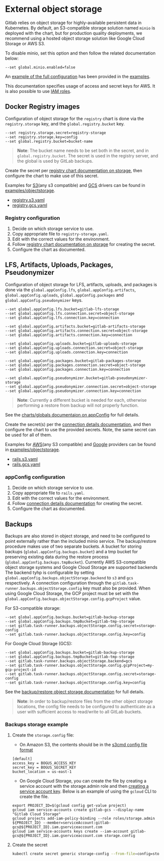 # External object storage

Gitlab relies on object storage for highly-available persistent data in Kubernetes.
By default, an S3-compatible storage solution named `minio` is deployed with the
chart, but for production quality deployments, we recommend using a hosted
object storage solution like Google Cloud Storage or AWS S3.

To disable minio, set this option and then follow the related documentation below:

```
--set global.minio.enabled=false
```

An [example of the full configuration](https://gitlab.com/charts/gitlab/blob/master/examples/values-external-objectstorage.yaml)
has been provided in the [examples](https://gitlab.com/charts/gitlab/tree/master/examples).

This documentation specifies usage of access and secret keys for AWS. It is also possible to use [IAM roles](./aws-iam-roles.md).

## Docker Registry images

Configuration of object storage for the `registry` chart is done via the `registry.storage` key, and the `global.registry.bucket` key.

```
--set registry.storage.secret=registry-storage
--set registry.storage.key=config
--set global.registry.bucket=bucket-name
```

> **Note**: The bucket name needs to be set both in the secret, and in `global.registry.bucket`. The secret is used in the registry server, and
the global is used by GitLab backups.

Create the secret per [registry chart documentation on storage](../../charts/registry/index.md#storage), then configure the chart to make use of this secret.

Examples for [S3][storage-s3](any s3 compatible) and [GCS][storage-gcs] drivers can be found in
[examples/objectstorage](https://gitlab.com/charts/gitlab/tree/master/examples/objectstorage).
- [registry.s3.yaml](https://gitlab.com/charts/gitlab/tree/master/examples/objectstorage/registry.s3.yaml)
- [registry.gcs.yaml](https://gitlab.com/charts/gitlab/tree/master/examples/objectstorage/registry.gcs.yaml)

[storage-s3]: https://docs.docker.com/registry/storage-drivers/s3
[storage-gcs]: https://docs.docker.com/registry/storage-drivers/gcs

### Registry configuration

1. Decide on which storage service to use.
1. Copy appropriate file to `registry-storage.yaml`.
1. Edit with the correct values for the environment.
1. Follow [registry chart documentation on storage](../../charts/registry/index.md#storage) for creating the secret.
1. Configure the chart as documented.

## LFS, Artifacts, Uploads, Packages, Pseudonymizer

Configuration of object storage for LFS, artifacts, uploads, and packages is done
via the `global.appConfig.lfs`, `global.appConfig.artifacts`, `global.appConfig.uploads`,
`global.appConfig.packages` and `global.appConfig.pseudonymizer` keys.

```
--set global.appConfig.lfs.bucket=gitlab-lfs-storage
--set global.appConfig.lfs.connection.secret=object-storage
--set global.appConfig.lfs.connection.key=connection

--set global.appConfig.artifacts.bucket=gitlab-artifacts-storage
--set global.appConfig.artifacts.connection.secret=object-storage
--set global.appConfig.artifacts.connection.key=connection

--set global.appConfig.uploads.bucket=gitlab-uploads-storage
--set global.appConfig.uploads.connection.secret=object-storage
--set global.appConfig.uploads.connection.key=connection

--set global.appConfig.packages.bucket=gitlab-packages-storage
--set global.appConfig.packages.connection.secret=object-storage
--set global.appConfig.packages.connection.key=connection

--set global.appConfig.pseudonymizer.bucket=gitlab-pseudonymizer-storage
--set global.appConfig.pseudonymizer.connection.secret=object-storage
--set global.appConfig.pseudonymizer.connection.key=connection
```

> **Note**: Currently a different bucket is needed for each, otherwise performing a restore from backup will not properly function.

See the [charts/globals documentaion on appConfig](../../charts/globals.md#configure-appconfig-settings) for full details.

Create the secret(s) per the [connection details documentation](../../charts/globals.md#connection), and then configure the chart to use the provided secrets. Note, the same secret can be used for all of them.

Examples for [AWS][fog-aws](any S3 compatible) and [Google][fog-gcs] providers can be found in
[examples/objectstorage](https://gitlab.com/charts/gitlab/tree/master/examples/objectstorage).
- [rails.s3.yaml](https://gitlab.com/charts/gitlab/tree/master/examples/objectstorage/rails.s3.yaml)
- [rails.gcs.yaml](https://gitlab.com/charts/gitlab/tree/master/examples/objectstorage/rails.gcs.yaml)

[fog-aws]: https://fog.io/storage/#using-amazon-s3-and-fog
[fog-gcs]: https://fog.io/storage/#google-cloud-storage

### appConfig configuration

1. Decide on which storage service to use.
1. Copy appropriate file to `rails.yaml`.
1. Edit with the correct values for the environment.
1. Follow [connection details documentation](../../charts/globals.md#connection) for creating the secret.
1. Configure the chart as documented.

## Backups

Backups are also stored in object storage, and need to be configured to point
externally rather than the included minio service. The backup/restore procedure makes
use of two separate buckets. A bucket for storing backups (`global.appConfig.backups.bucket`)
and a tmp bucket for preserving existing data during the restore process (`global.appConfig.backups.tmpBucket`).
Currently AWS S3-compatible object storage systems and Google Cloud Storage are supported backends
The backend tyhp is configurable by setting `global.appConfig.backups.objectStorage.backend` to `s3` and `gcs` respectively.
A connection configuration through the `gitlab.task-runner.backups.objectStorage.config` key must also be provided.
When using Google Cloud Storage, the GCP project must be set with the `global.appConfig.backups.objectStorage.config.gcpProject` value.

For S3-compatible storage:
```
--set global.appConfig.backups.bucket=gitlab-backup-storage
--set global.appConfig.backups.tmpBucket=gitlab-tmp-storage
--set gitlab.task-runner.backups.objectStorage.config.secret=storage-config
--set gitlab.task-runner.backups.objectStorage.config.key=config
```

For Google Cloud Storage (GCS):
```
--set global.appConfig.backups.bucket=gitlab-backup-storage
--set global.appConfig.backups.tmpBucket=gitlab-tmp-storage
--set gitlab.task-runner.backups.objectStorage.backend=gcs
--set gitlab.task-runner.backups.objectStorage.config.gcpProject=my-gcp-project-id
--set gitlab.task-runner.backups.objectStorage.config.secret=storage-config
--set gitlab.task-runner.backups.objectStorage.config.key=config
```

See the [backup/restore object storage documentation](../../backup-restore/index.md#object-storage) for full details.

> **Note**: In order to backup/restore files from the other object storage locations, the config file needs to be
> configured to authenticate as a user with sufficient access to read/write to all GitLab buckets.

### Backups storage example

1. Create the `storage.config` file:

    * On Amazon S3, the contents should be in the [s3cmd config file format](https://s3tools.org/kb/item14.htm)

    ```
    [default]
    access_key = BOGUS_ACCESS_KEY
    secret_key = BOGUS_SECRET_KEY
    bucket_location = us-east-1
    ```

    * On Google Cloud Storage, you can create the file by creating a service account 
      with the storage.admin role and then 
      [creating a service account key](https://cloud.google.com/iam/docs/creating-managing-service-account-keys#creating_service_account_keys). 
      Below is an example of using the `gcloud` CLI to create the file.

    ```shell
    export PROJECT_ID=$(gcloud config get-value project)
    gcloud iam service-accounts create gitlab-gcs --display-name "Gitlab Cloud Storage"
    gcloud projects add-iam-policy-binding --role roles/storage.admin ${PROJECT_ID} --member=serviceAccount:gitlab-gcs@${PROJECT_ID}.iam.gserviceaccount.com
    gcloud iam service-accounts keys create --iam-account gitlab-gcs@${PROJECT_ID}.iam.gserviceaccount.com storage.config
    ```

1. Create the secret

    ```bash
    kubectl create secret generic storage-config --from-file=config=storage.config
    ```
